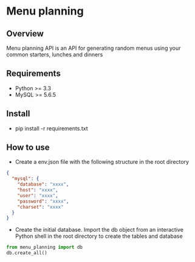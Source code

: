 # Menu planning

## Overview
Menu planning API is an API for generating random menus using your common starters, lunches and dinners

## Requirements
* Python >= 3.3
* MySQL >= 5.6.5

## Install
* pip install -r requirements.txt

## How to use
* Create a env.json file with the following structure in the root directory

```json
{
  "mysql": {
    "database": "xxxx",
    "host": "xxxx",
    "user": "xxxx",
    "password": "xxxx",
    "charset": "xxxx"
  }
}
```

* Create the initial database. Import the db object from an interactive Python shell in the root directory to create the tables and database

```python
from menu_planning import db
db.create_all()
```
